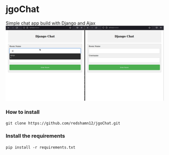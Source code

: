 # jgoChat
Simple chat app build with Django and Ajax
![jgoChat Demo](./DEMO.gif)

### How to install

`git clone https://github.com/redshamn12/jgoChat.git`

### Install the requirements

`pip install -r requirements.txt`
